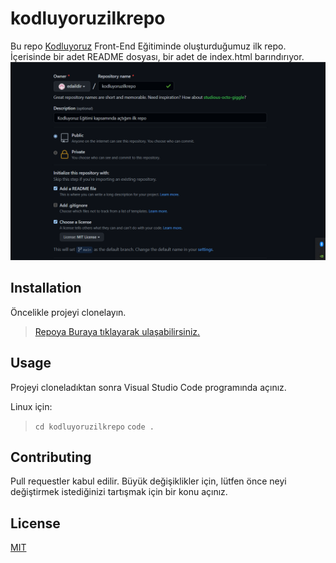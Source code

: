 # kodluyoruzilkrepo
Bu repo [Kodluyoruz](https://www.kodluyoruz.org/) Front-End Eğitiminde oluşturduğumuz ilk repo. İçerisinde bir adet README dosyası, bir adet de index.html barındırıyor.
![](img/eda_ildir.png)
## Installation
Öncelikle projeyi clonelayın. 

>[Repoya Buraya tıklayarak ulaşabilirsiniz.](https://github.com/edaildir/kodluyoruzilkrepo)
>

## Usage
Projeyi cloneladıktan sonra Visual Studio Code programında açınız.

Linux için:
>`cd kodluyoruzilkrepo`
>`code .`
## Contributing
Pull requestler kabul edilir. Büyük değişiklikler için, lütfen önce neyi değiştirmek istediğinizi tartışmak için bir konu açınız.

## License
[MIT](https://choosealicense.com/licenses/mit/)